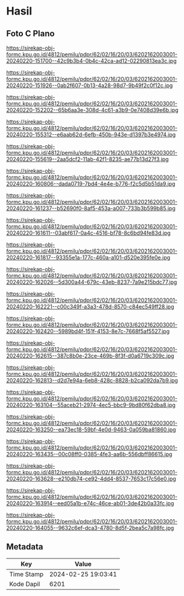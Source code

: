 # Hasil

## Foto C Plano

https://sirekap-obj-formc.kpu.go.id/4812/pemilu/pdpr/62/02/16/20/03/6202162003001-20240220-151700--42c9b3b4-0b4c-42ca-ad12-02290813ea3c.jpg

https://sirekap-obj-formc.kpu.go.id/4812/pemilu/pdpr/62/02/16/20/03/6202162003001-20240220-151926--0ab2f607-0b13-4a28-98d7-9b49f2c0f12c.jpg

https://sirekap-obj-formc.kpu.go.id/4812/pemilu/pdpr/62/02/16/20/03/6202162003001-20240220-152202--65b6aa3e-308d-4c61-a3b9-0e7408d39e6b.jpg

https://sirekap-obj-formc.kpu.go.id/4812/pemilu/pdpr/62/02/16/20/03/6202162003001-20240220-155312--e6aab62d-6efb-450b-943e-d1397b3e4974.jpg

https://sirekap-obj-formc.kpu.go.id/4812/pemilu/pdpr/62/02/16/20/03/6202162003001-20240220-155619--2aa5dcf2-11ab-42f1-8235-ae77b13d27f3.jpg

https://sirekap-obj-formc.kpu.go.id/4812/pemilu/pdpr/62/02/16/20/03/6202162003001-20240220-160806--dada0719-7bd4-4e4e-b776-f2c5d5b51da9.jpg

https://sirekap-obj-formc.kpu.go.id/4812/pemilu/pdpr/62/02/16/20/03/6202162003001-20240220-161237--b52690f0-8af5-453a-a007-733b3b599b85.jpg

https://sirekap-obj-formc.kpu.go.id/4812/pemilu/pdpr/62/02/16/20/03/6202162003001-20240220-161611--03abf617-0a4c-4516-bf78-8c6bd94fe83d.jpg

https://sirekap-obj-formc.kpu.go.id/4812/pemilu/pdpr/62/02/16/20/03/6202162003001-20240220-161817--93355e1a-177c-460a-a101-d520e395fe0e.jpg

https://sirekap-obj-formc.kpu.go.id/4812/pemilu/pdpr/62/02/16/20/03/6202162003001-20240220-162026--5d300a44-679c-43eb-8237-7a9e215bdc77.jpg

https://sirekap-obj-formc.kpu.go.id/4812/pemilu/pdpr/62/02/16/20/03/6202162003001-20240220-162221--c00c349f-a3a3-478d-8570-c84ec549ff28.jpg

https://sirekap-obj-formc.kpu.go.id/4812/pemilu/pdpr/62/02/16/20/03/6202162003001-20240220-162420--5989bd4f-151f-4153-8e7c-7668f5af5527.jpg

https://sirekap-obj-formc.kpu.go.id/4812/pemilu/pdpr/62/02/16/20/03/6202162003001-20240220-162615--387c8b0e-23ce-469b-8f3f-d0a6719c309c.jpg

https://sirekap-obj-formc.kpu.go.id/4812/pemilu/pdpr/62/02/16/20/03/6202162003001-20240220-162813--d2d7e94a-6eb8-428c-8828-b2ca092da7b9.jpg

https://sirekap-obj-formc.kpu.go.id/4812/pemilu/pdpr/62/02/16/20/03/6202162003001-20240220-163104--55aceb21-2974-4ec5-bbc9-9bd80f62dba8.jpg

https://sirekap-obj-formc.kpu.go.id/4812/pemilu/pdpr/62/02/16/20/03/6202162003001-20240220-163250--ea73ec18-59bf-4e0d-9463-0a059ba81860.jpg

https://sirekap-obj-formc.kpu.go.id/4812/pemilu/pdpr/62/02/16/20/03/6202162003001-20240220-163435--00c08ff0-0385-4fe3-aa6b-556dbff86615.jpg

https://sirekap-obj-formc.kpu.go.id/4812/pemilu/pdpr/62/02/16/20/03/6202162003001-20240220-163628--e210db74-ce92-4dd4-8537-7653c17c56e0.jpg

https://sirekap-obj-formc.kpu.go.id/4812/pemilu/pdpr/62/02/16/20/03/6202162003001-20240220-163914--eed05a1b-e74c-46ce-ab01-3de42b0a33fc.jpg

https://sirekap-obj-formc.kpu.go.id/4812/pemilu/pdpr/62/02/16/20/03/6202162003001-20240220-164055--9632c6ef-dca3-4780-8d5f-2bea5c7a98fc.jpg


## Metadata

| Key        | Value               |
| ---------- | ------------------- |
| Time Stamp | 2024-02-25 19:03:41 |
| Kode Dapil | 6201                |



